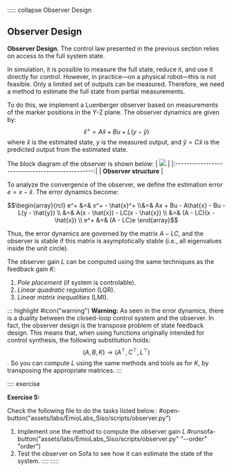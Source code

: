 ::::: collapse Observer Design

## Observer Design

**Observer Design.**
The control law presented in the previous section relies on access to the full system state.

In simulation, it is possible to measure the full state, reduce it, and use it directly for control. However, in practice—on a physical robot—this is not feasible. Only a limited set of outputs can be measured. Therefore, we need a method to estimate the full state from partial measurements.

To do this, we implement a Luenberger observer based on measurements of the marker positions in the Y-Z plane. The observer dynamics are given by:
$$\hat{x}^+ = A\hat{x} + Bu + L(y - \hat{y})$$
where $\hat{x}$ is the estimated state, $y$ is the measured output, and $\hat{y}=C\hat{x}$ is the predicted output from the estimated state.

The block diagram of the observer is shown below:
|  ![](assets/data/images/labSiso-observer-structure.png)   |
|:------------------------------------------------:|
| **Observer structure** |

To analyze the convergence of the observer, we define the estimation error $e=x-\hat{x}$. The error dynamics become:

$$\begin{array}{rcl} e^+ &=& x^+ - \hat{x}^+ \\&=& Ax + Bu - A\hat{x} - Bu - L(y - \hat{y}) \\ &=& A(x - \hat{x}) - LC(x - \hat{x}) \\ &=& (A - LC)(x - \hat{x}) \\ e^+ &=& (A - LC)e \end{array}$$

Thus, the error dynamics are governed by the matrix $A-LC$, and the observer is stable if this matrix is asymptotically stable (i.e., all eigenvalues inside the unit circle).

The observer gain $L$ can be computed using the same techniques as the feedback gain $K$:
1. *Pole placement* (if system is controlable).
2. *Linear quadratic regulation* (LQR).
3. *Linear matrix inequalities* (LMI).

::: highlight
#icon("warning") **Warning:** As seen in the error dynamics, there is a duality between the closed-loop control system and the observer. In fact, the observer design is the transpose problem of state feedback design. This means that, when using functions originally intended for control synthesis, the following substitution holds:
$$(A, B, K) \rightarrow (A^\top, C^\top, L^\top)$$.
So you can compute $L$ using the same methods and tools as for $K$, by transposing the appropriate matrices.
:::

:::: exercise

**Exercise 5:**

Check the following file to do the tasks listed below.:
#open-button("assets/labs/EmioLabs_Siso/scripts/observer.py")

1. Implement one the method to compute the observer gain $L$
#runsofa-button("assets/labs/EmioLabs_Siso/scripts/observer.py" "--order" "order")
2. Test the observer on Sofa to see how it can estimate the state of the system.
::::
:::::
